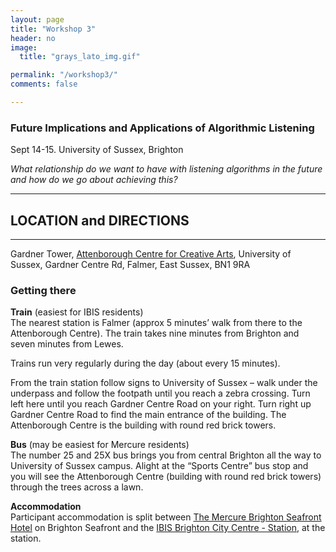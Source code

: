 ```yaml
---
layout: page
title: "Workshop 3"
header: no
image:
  title: "grays_lato_img.gif"

permalink: "/workshop3/"
comments: false

---
```







### Future Implications and Applications of Algorithmic Listening
Sept 14-15. University of Sussex, Brighton   

*What relationship do we want to have with listening algorithms in the future and how do we go about achieving this?*

----

## LOCATION and DIRECTIONS
----

Gardner Tower, [Attenborough Centre for Creative Arts](https://www.attenboroughcentre.com/), University of Sussex, Gardner Centre Rd, Falmer, East Sussex, BN1 9RA

### Getting there   
**Train** (easiest for IBIS residents)   
The nearest station is Falmer (approx 5 minutes’ walk from there to the Attenborough Centre). The train takes nine minutes from Brighton and seven minutes from Lewes.

Trains run very regularly during the day (about every 15 minutes).

From the train station follow signs to University of Sussex – walk under the underpass and follow the footpath until you reach a zebra crossing.  Turn left here until you reach Gardner Centre Road on your right.  Turn right up Gardner Centre Road to find the main entrance of the building.  The Attenborough Centre is the building with round red brick towers.

**Bus** (may be easiest for Mercure residents)   
The number 25 and 25X bus brings you from central Brighton all the way to University of Sussex campus.  Alight at the “Sports Centre” bus stop and you will see the Attenborough Centre (building with round red brick towers) through the trees across a lawn.

**Accommodation**   
Participant accommodation is split between  [The Mercure Brighton Seafront Hotel](http://www.mercure.com/gb/hotel-8335-mercure-brighton-seafront-hotel/index.shtml) on Brighton Seafront and the [IBIS Brighton City Centre - Station](http://www.ibis.com/gb/hotel-6444-ibis-brighton-city-centre-station/index.shtml), at the station.  
